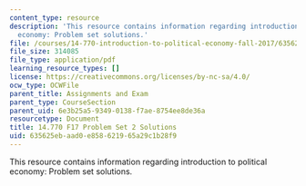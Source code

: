 ```yaml
---
content_type: resource
description: 'This resource contains information regarding introduction to political
  economy: Problem set solutions.'
file: /courses/14-770-introduction-to-political-economy-fall-2017/635625ebaad0e858621965a29c1b28f9_MIT14_770F17_pset2sol.pdf
file_size: 314085
file_type: application/pdf
learning_resource_types: []
license: https://creativecommons.org/licenses/by-nc-sa/4.0/
ocw_type: OCWFile
parent_title: Assignments and Exam
parent_type: CourseSection
parent_uid: 6e3b25a5-9349-0138-f7ae-8754ee8de36a
resourcetype: Document
title: 14.770 F17 Problem Set 2 Solutions
uid: 635625eb-aad0-e858-6219-65a29c1b28f9
---
```

This resource contains information regarding introduction to political economy: Problem set solutions.